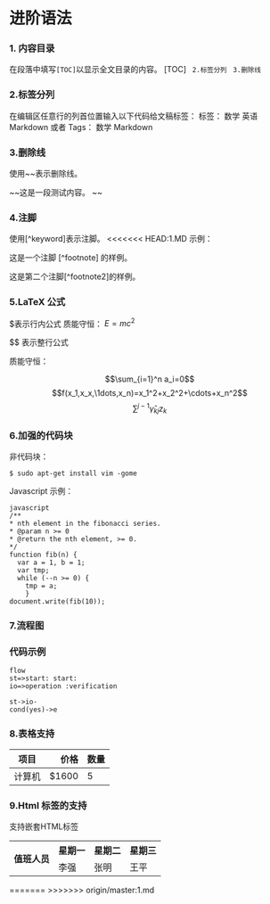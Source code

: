 # 进阶语法
### 1. 内容目录
在段落中填写`[TOC]`以显示全文目录的内容。
[TOC]
` 2.标签分列`
` 3.删除线`
### 2.标签分列
在编辑区任意行的列首位置输入以下代码给文稿标签：
标签： 数学 英语 Markdown
或者
Tags： 数学 Markdown
### 3.删除线

使用~~表示删除线。

~~这是一段测试内容。 ~~

### 4.注脚
使用[^keyword]表示注脚。
<<<<<<< HEAD:1.MD
示例：

这是一个注脚 [^footnote] 的样例。

这是第二个注脚[^footnote2]的样例。

### 5.LaTeX 公式

$表示行内公式
质能守恒： 
   $E=mc^2$

$$ 表示整行公式

质能守恒：

$$\sum_{i=1}^n a_i=0$$
$$f(x_1,x_x,\1dots,x_n)=x_1^2+x_2^2+\cdots+x_n^2$$
$$\sum^{j-1}{\widehat{\gamma}_{kj} z_k}$$

### 6.加强的代码块

非代码块：
```
$ sudo apt-get install vim -gome
```

Javascript 示例：
```
javascript
/**
* nth element in the fibonacci series.
* @param n >= 0
* @return the nth element, >= 0.
*/
function fib(n) {
  var a = 1, b = 1;
  var tmp;
  while (--n >= 0) {
    tmp = a;
    }
document.write(fib(10));
```
### 7.流程图
### 代码示例
```
flow
st=>start: start:
io=>operation :verification

st->io-
cond(yes)->e
```
### 8.表格支持

|项目|价格|数量|
|-----|-----:|:---|
|计算机|\$1600|5||

### 9.Html 标签的支持
 支持嵌套HTML标签

<table>
        <tr>
            <th rowspan="2">值班人员</th>
            <th>星期一</th>
            <th>星期二</th>
            <th>星期三</th>
        </tr>
        <tr>
            <td>李强</td>
            <td>张明</td>
            <td>王平</td>
        </tr>
    </table>
=======
>>>>>>> origin/master:1.md
